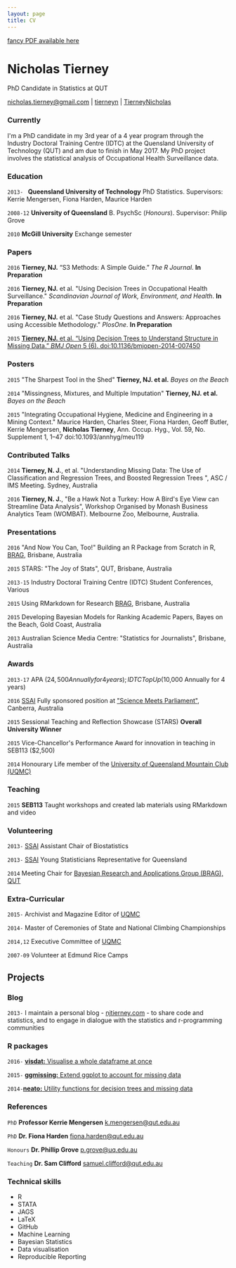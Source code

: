 ```yaml
---
layout: page
title: CV
---
```


<!-- imports -->
  <link rel="stylesheet" href="//maxcdn.bootstrapcdn.com/font-awesome/4.3.0/css/font-awesome.min.css">
  <link href='http://fonts.googleapis.com/css?family=Open+Sans:400,300,700' rel='stylesheet' type='text/css'>

[fancy PDF available here](http://www.njtierney.com/assets/Nick_Tierney_CV.pdf)

# Nicholas Tierney

PhD Candidate in Statistics at QUT

<div id="webaddress">
<a href="mailto:nicholas.tierney@gmail.com">nicholas.tierney@gmail.com</a>
|
<i class="fa fa-github"></i> <a href="http://github.com/tierneyn">tierneyn</a>
|
<i class="fa fa-twitter"></i> <a href="https://twitter.com/TierneyNicholas">TierneyNicholas</a>
</div>


### Currently

I'm a PhD candidate in my 3rd year of a 4 year program through the Industry Doctoral Training Centre (IDTC) at the Quensland University of Technology (QUT) and am due to finish in May 2017. My PhD project involves the statistical analysis of Occupational Health Surveillance data.



### Education


`2013- ` __Queensland University of Technology__ PhD Statistics. Supervisors: Kerrie Mengersen, Fiona Harden, Maurice Harden

`2008-12` __University of Queensland__ B. PsychSc (_Honours_). Supervisor: Philip Grove


`2010` __McGill University__ Exchange semester


### Papers


`2016` **Tierney, NJ.** “S3 Methods: A Simple Guide.” _The R Journal_. __In Preparation__

`2016` **Tierney, NJ.**  et al. "Using Decision Trees in Occupational Health Surveillance." _Scandinavian Journal of Work, Environment, and Health_. __In Preparation__

`2016` **Tierney, NJ.** et al. "Case Study Questions and Answers: Approaches using Accessible Methodology." _PlosOne_. __In Preparation__

`2015` [**Tierney, NJ.** et al. “Using Decision Trees to Understand Structure in Missing Data.” _BMJ Open_ 5 (6).  doi:10.1136/bmjopen-2014-007450](http://bmjopen.bmj.com/content/5/6/e007450.full)


### Posters

`2015` "The Sharpest Tool in the Shed" **Tierney, NJ. et al.** _Bayes on the Beach_ 

`2014` "Missingness, Mixtures, and Multiple Imputation" **Tierney, NJ. et al.** _Bayes on the Beach_ 

`2015` "Integrating Occupational Hygiene, Medicine and Engineering in a Mining Context." Maurice Harden, Charles Steer, Fiona Harden, Geoff Butler, Kerrie Mengersen, __Nicholas Tierney__, Ann. Occup. Hyg., Vol. 59, No. Supplement 1, 1–47 doi:10.1093/annhyg/meu119

### Contributed Talks

`2014` __Tierney, N. J.__, et al. "Understanding Missing Data: The Use of Classification and Regression Trees, and Boosted Regression Trees ", ASC / IMS Meeting. Sydney, Australia

`2016` __Tierney, N. J.__, "Be a Hawk Not a Turkey: How A Bird's Eye View can Streamline Data Analysis", Workshop Organised by Monash Business Analytics Team (WOMBAT). Melbourne Zoo, Melbourne, Australia.

### Presentations

`2016` "And Now You Can, Too!" Building an R Package from Scratch in R, [BRAG](https://bragqut.wordpress.com/), Brisbane, Australia

`2015` STARS: "The Joy of Stats", QUT, Brisbane, Australia

`2013-15` Industry Doctoral Training Centre (IDTC) Student Conferences, Various

`2015` Using RMarkdown for Research [BRAG](https://bragqut.wordpress.com/), Brisbane, Australia

`2015` Developing Bayesian Models for Ranking Academic Papers, Bayes on the Beach, Gold Coast, Australia

`2013` Australian Science Media Centre: "Statistics for Journalists", Brisbane, Australia

### Awards


`2013-17` APA ($24,500 Annually for 4 years) ; IDTC Top Up ($10,000 Annually for 4 years)

`2016` [SSAI](http://www.statsoc.org.au/) Fully sponsored position at ["Science Meets Parliament"](http://scienceandtechnologyaustralia.org.au/focus-on/science-meets-parliament-2016/), Canberra, Australia

`2015` Sessional Teaching and Reflection Showcase (STARS) __Overall University Winner__

`2015` Vice-Chancellor's Performance Award for innovation in teaching in SEB113 ($2,500) 

`2014` Honourary Life member of the [University of Queensland Mountain Club (UQMC)](http://uqmc.org/)

### Teaching

`2015` __SEB113__ Taught workshops and created lab materials using RMarkdown and video


### Volunteering

`2013-` [SSAI](http://www.statsoc.org.au/) Assistant Chair of Biostatistics

`2013-` [SSAI](http://www.statsoc.org.au/) Young Statisticians Representative for Queensland

`2014` Meeting Chair for [Bayesian Research and Applications Group (BRAG), QUT](https://bragqut.wordpress.com/)

### Extra-Curricular

`2015-` Archivist and Magazine Editor of [UQMC](http://uqmc.org)

`2014-` Master of Ceremonies of State and National Climbing Championships

`2014,12` Executive Committee of [UQMC](http://uqmc.org)

`2007-09` Volunteer at Edmund Rice Camps

## Projects

### Blog

`2013-` I maintain a personal blog - [njtierney.com](https://www.njtierney.com) - to share code and statistics, and to engage in dialogue with the statistics and r-programming communities

### R packages

`2016-` [__visdat:__ Visualise a whole dataframe at once](https://github.com/tierneyn/visdat)

`2015-` [__ggmissing:__ Extend ggplot to account for missing data](https://github.com/tierneyn/ggmissing)

`2014-`[__neato:__ Utility functions for decision trees and missing data](https://github.com/tierneyn/neato)

### References

`PhD` __Professor Kerrie Mengersen__ [k.mengersen@qut.edu.au](mailto:k.mengersen@qut.edu.au)

`PhD` __Dr. Fiona Harden__ [fiona.harden@qut.edu.au](mailto:fiona.harden@qut.edu.au)

`Honours` __Dr. Phillip Grove__ [p.grove@uq.edu.au](mailto:p.grove@uq.edu.au)

`Teaching` __Dr. Sam Clifford__ [samuel.clifford@qut.edu.au](mailto:samuel.clifford@qut.edu.au)

### Technical skills

* R
* STATA
* JAGS
* LaTeX
* GitHub
* Machine Learning
* Bayesian Statistics
* Data visualisation
* Reproducible Reporting




<!-- ## Links

* <i class="fa fa-envelope"></i> <a href="mailto:nicholas.tierney@gmail.com">nicholas.tierney@gmail.com</a><br />
* <i class="fa fa-github"></i> <a href="http://github.com/tierneyn">tierneyn</a><br />
*  <i class="fa fa-twitter"></i> <a href="http://twitter.com/TierneyNicholas">TierneyNicholas</a><br />
*  <i class="fa fa-stack-overflow"></i> <a href="https://stackoverflow.com/users/3764040/nick-tierney">Nick Tierney</a>
* <i class="fa fa-google"></i> <a href="https://scholar.google.com.au/citations?user=o4eVsQEAAAAJ&hl=en&oi=sra">scholar</a>
 -->

<!-- ## Non-academic

`?`  -->

<!-- ### Footer

Last updated: December 2015 -->
